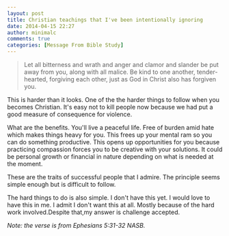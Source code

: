 ```yaml
---
layout: post
title: Christian teachings that I've been intentionally ignoring
date: 2014-04-15 22:27
author: minimalc
comments: true
categories: [Message From Bible Study]
---
```

<blockquote>Let all bitterness and wrath and anger and clamor and slander be put away from you, along with all malice. Be kind to one another, tender- hearted, forgiving each other, just as God in Christ also has forgiven you.
</blockquote>

This is harder than it looks. One of the the harder things to follow when you becomes Christian. It's easy not to kill people now because we had put a good measure of consequence for violence. 

What are the benefits. You'll live a peaceful life. Free of burden amid hate which makes things heavy for you. This frees up your mental ram so you can do something productive. This opens up opportunities for you because practicing compassion forces you to be creative with your solutions. It could be personal growth or financial in nature depending on what is needed at the moment. 

These are the traits of successful people that I admire. The principle seems simple enough but is difficult to follow. 

The hard things to do is also simple. I don't have this yet. I would love to have this in me. I admit I don't want this at all. Mostly because of the hard work involved.Despite that,my answer is challenge accepted. 

<em>Note: the verse is from Ephesians 5:31-32 NASB. </em>
